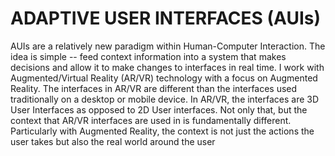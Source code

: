# ADAPTIVE USER INTERFACES (AUIs)

AUIs are a relatively new paradigm within Human-Computer Interaction. The idea is simple -- feed context information into a system that makes decisions and allow it to make 
changes to interfaces in real time. I work with Augmented/Virtual Reality (AR/VR) technology with a focus on Augmented Reality. The interfaces in AR/VR are different than the interfaces used traditionally on a desktop or mobile device. In AR/VR, the interfaces are 3D User Interfaces as opposed to 2D User interfaces. Not only that, but the context that AR/VR interfaces are used in is fundamentally different. Particularly with Augmented Reality, the context is not just the actions the user takes but also the real world around the user